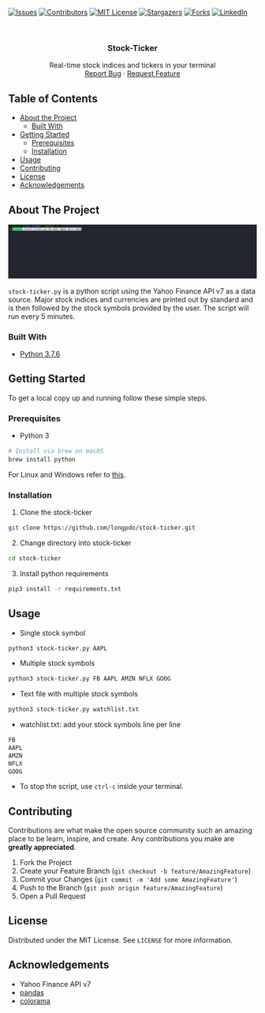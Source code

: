 [![Issues][issues-shield]][issues-url]
[![Contributors][contributors-shield]][contributors-url]
[![MIT License][license-shield]][license-url]
[![Stargazers][stars-shield]][stars-url]
[![Forks][forks-shield]][forks-url]
[![LinkedIn][linkedin-shield]][linkedin-url]

<!-- PROJECT LOGO -->
<br />
<p align="center">
  <!-- <a href="https://github.com/longpdo/stock-ticker">
    <img src="images/logo.png" alt="Logo" width="80" height="80">
  </a> -->

  <h3 align="center">Stock-Ticker</h3>

  <p align="center">
    Real-time stock indices and tickers in your terminal
    <br />
    <a href="https://github.com/longpdo/stock-ticker/issues">Report Bug</a>
    ·
    <a href="https://github.com/longpdo/stock-ticker/issues">Request Feature</a>
  </p>
</p>

<!-- TABLE OF CONTENTS -->
## Table of Contents
* [About the Project](#about-the-project)
  * [Built With](#built-with)
* [Getting Started](#getting-started)
  * [Prerequisites](#prerequisites)
  * [Installation](#installation)
* [Usage](#usage)
* [Contributing](#contributing)
* [License](#license)
* [Acknowledgements](#acknowledgements)

<!-- ABOUT THE PROJECT -->
## About The Project
[![Project Screenshot][product-screenshot]](https://github.com/longpdo/stock-ticker)

`stock-ticker.py` is a python script using the Yahoo Finance API v7 as a data source. Major stock indices and currencies are printed out by standard and is then followed by the stock symbols provided by the user. The script will run every 5 minutes.

### Built With
* [Python 3.7.6](https://www.python.org/downloads/)

<!-- GETTING STARTED -->
## Getting Started
To get a local copy up and running follow these simple steps.

### Prerequisites
* Python 3
```sh
# Install via brew on macOS
brew install python
```
For Linux and Windows refer to [this](https://realpython.com/installing-python/).

### Installation
1. Clone the stock-ticker
```sh
git clone https://github.com/longpdo/stock-ticker.git
```
2. Change directory into stock-ticker
```sh
cd stock-ticker
```
3. Install python requirements
```sh
pip3 install -r requirements.txt
```

<!-- USAGE EXAMPLES -->
## Usage
* Single stock symbol
```sh
python3 stock-ticker.py AAPL
```

* Multiple stock symbols
```sh
python3 stock-ticker.py FB AAPL AMZN NFLX GOOG
```

* Text file with multiple stock symbols
```sh
python3 stock-ticker.py watchlist.txt
```

* watchlist.txt: add your stock symbols line per line
```
FB
AAPL
AMZN
NFLX
GOOG
```

* To stop the script, use `ctrl-c` inside your terminal.

<!-- CONTRIBUTING -->
## Contributing
Contributions are what make the open source community such an amazing place to be learn, inspire, and create. Any contributions you make are **greatly appreciated**.

1. Fork the Project
2. Create your Feature Branch (`git checkout -b feature/AmazingFeature`)
3. Commit your Changes (`git commit -m 'Add some AmazingFeature'`)
4. Push to the Branch (`git push origin feature/AmazingFeature`)
5. Open a Pull Request

<!-- LICENSE -->
## License
Distributed under the MIT License. See `LICENSE` for more information.

<!-- ACKNOWLEDGEMENTS -->
## Acknowledgements
* Yahoo Finance API v7
* [pandas](https://pandas.pydata.org/)
* [colorama](https://pypi.org/project/colorama/)

<!-- MARKDOWN LINKS & IMAGES -->
[contributors-shield]: https://img.shields.io/github/contributors/longpdo/stock-ticker.svg?style=flat-square
[contributors-url]: https://github.com/longpdo/stock-ticker/graphs/contributors
[forks-shield]: https://img.shields.io/github/forks/longpdo/stock-ticker.svg?style=flat-square
[forks-url]: https://github.com/longpdo/stock-ticker/network/members
[stars-shield]: https://img.shields.io/github/stars/longpdo/stock-ticker.svg?style=flat-square
[stars-url]: https://github.com/longpdo/stock-ticker/stargazers
[issues-shield]: https://img.shields.io/github/issues/longpdo/stock-ticker.svg?style=flat-square
[issues-url]: https://github.com/longpdo/stock-ticker/issues
[license-shield]: https://img.shields.io/github/license/longpdo/stock-ticker.svg?style=flat-square
[license-url]: https://github.com/longpdo/stock-ticker/blob/master/LICENSE.txt
[linkedin-shield]: https://img.shields.io/badge/-LinkedIn-black.svg?style=flat-square&logo=linkedin&colorB=555
[linkedin-url]: https://linkedin.com/in/longpdo
[product-screenshot]: images/example.gif
